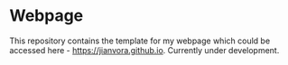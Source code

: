 # Webpage

This repository contains the template for my webpage which could be accessed here - 
https://jianvora.github.io. Currently under development.

